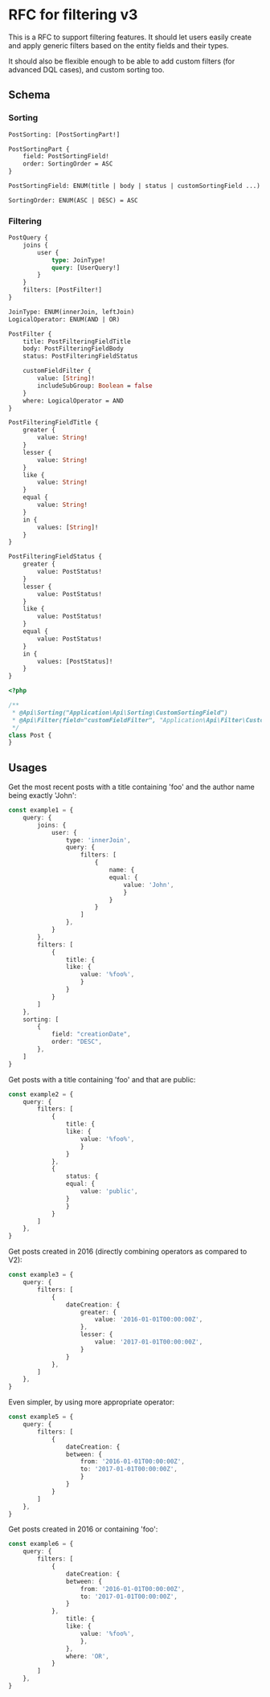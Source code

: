 # RFC for filtering v3

This is a RFC to support filtering features. It should let users easily create and apply generic
filters based on the entity fields and their types.

It should also be flexible enough to be able to add custom filters (for advanced DQL cases),
and custom sorting too.

## Schema

### Sorting

```graphql
PostSorting: [PostSortingPart!]

PostSortingPart {
    field: PostSortingField!
    order: SortingOrder = ASC
}

PostSortingField: ENUM(title | body | status | customSortingField ...)

SortingOrder: ENUM(ASC | DESC) = ASC
```

### Filtering

```graphql
PostQuery {
    joins {
        user {
            type: JoinType!
            query: [UserQuery!]
        }
    }
    filters: [PostFilter!]
}

JoinType: ENUM(innerJoin, leftJoin)
LogicalOperator: ENUM(AND | OR)

PostFilter {
    title: PostFilteringFieldTitle
    body: PostFilteringFieldBody
    status: PostFilteringFieldStatus

    customFieldFilter {
        value: [String]!
        includeSubGroup: Boolean = false
    }
    where: LogicalOperator = AND
}

PostFilteringFieldTitle {
    greater {
        value: String!
    }
    lesser {
        value: String!
    }
    like {
        value: String!
    }
    equal {
        value: String!
    }
    in {
        values: [String]!
    }
}

PostFilteringFieldStatus {
    greater {
        value: PostStatus!
    }
    lesser {
        value: PostStatus!
    }
    like {
        value: PostStatus!
    }
    equal {
        value: PostStatus!
    }
    in {
        values: [PostStatus]!
    }
}
```

```php
<?php

/**
 * @Api\Sorting("Application\Api\Sorting\CustomSortingField")
 * @Api\Filter(field="customFieldFilter", "Application\Api\Filter\CustomGroup")
 */
class Post {
}
```

## Usages

Get the most recent posts with a title containing 'foo' and the author name being exactly 'John':

```typescript
const example1 = {
    query: {
        joins: {
            user: {
                type: 'innerJoin',
                query: {
                    filters: [
                        {
                            name: {
                            equal: {
                                value: 'John',
                                }
                            }
                        }
                    ]
                },
            }
        },
        filters: [
            {
                title: {
                like: {
                    value: '%foo%',
                    }
                }
            }
        ]
    },
    sorting: [
        {
            field: "creationDate",
            order: "DESC",
        },
    ]
}
```

Get posts with a title containing 'foo' and that are public:

```typescript
const example2 = {
    query: {
        filters: [
            {
                title: {
                like: {
                    value: '%foo%',
                    }
                }
            },
            {
                status: {
                equal: {
                    value: 'public',
                }
                }
            }
        ]
    },
}
```

Get posts created in 2016 (directly combining operators as compared to V2):

```typescript
const example3 = {
    query: {
        filters: [
            {
                dateCreation: {
                    greater: {
                        value: '2016-01-01T00:00:00Z',
                    },
                    lesser: {
                        value: '2017-01-01T00:00:00Z',
                    }
                }
            },
        ]
    },
}
```


Even simpler, by using more appropriate operator:

```typescript
const example5 = {
    query: {
        filters: [
            {
                dateCreation: {
                between: {
                    from: '2016-01-01T00:00:00Z',
                    to: '2017-01-01T00:00:00Z',
                    }
                }
            }
        ]
    },
}
```

Get posts created in 2016 or containing 'foo':

```typescript
const example6 = {
    query: {
        filters: [
            {
                dateCreation: {
                between: {
                    from: '2016-01-01T00:00:00Z',
                    to: '2017-01-01T00:00:00Z',
                }
            },
                title: {
                like: {
                    value: '%foo%',
                    },
                },
                where: 'OR',
            }
        ]
    },
}
```
